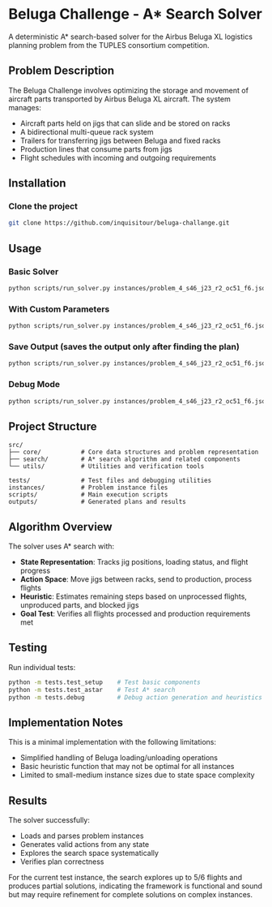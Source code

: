# Beluga Challenge - A* Search Solver

A deterministic A* search-based solver for the Airbus Beluga XL logistics planning problem from the TUPLES consortium competition.

## Problem Description

The Beluga Challenge involves optimizing the storage and movement of aircraft parts transported by Airbus Beluga XL aircraft. The system manages:
- Aircraft parts held on jigs that can slide and be stored on racks
- A bidirectional multi-queue rack system
- Trailers for transferring jigs between Beluga and fixed racks
- Production lines that consume parts from jigs
- Flight schedules with incoming and outgoing requirements

## Installation

### Clone the project
```bash
git clone https://github.com/inquisitour/beluga-challange.git
```

## Usage

### Basic Solver
```bash
python scripts/run_solver.py instances/problem_4_s46_j23_r2_oc51_f6.json
```

### With Custom Parameters
```bash
python scripts/run_solver.py instances/problem_4_s46_j23_r2_oc51_f6.json --max-iterations 10000 --time-limit 60
```

### Save Output (saves the output only after finding the plan)
```bash
python scripts/run_solver.py instances/problem_4_s46_j23_r2_oc51_f6.json --output outputs/plan.txt
```

### Debug Mode
```bash
python scripts/run_solver.py instances/problem_4_s46_j23_r2_oc51_f6.json --debug
```

## Project Structure

```
src/
├── core/           # Core data structures and problem representation
├── search/         # A* search algorithm and related components
└── utils/          # Utilities and verification tools

tests/              # Test files and debugging utilities
instances/          # Problem instance files
scripts/            # Main execution scripts
outputs/            # Generated plans and results
```

## Algorithm Overview

The solver uses A* search with:
- **State Representation**: Tracks jig positions, loading status, and flight progress
- **Action Space**: Move jigs between racks, send to production, process flights
- **Heuristic**: Estimates remaining steps based on unprocessed flights, unproduced parts, and blocked jigs
- **Goal Test**: Verifies all flights processed and production requirements met

## Testing

Run individual tests:
```bash
python -m tests.test_setup    # Test basic components
python -m tests.test_astar    # Test A* search
python -m tests.debug         # Debug action generation and heuristics
```

## Implementation Notes

This is a minimal implementation with the following limitations:
- Simplified handling of Beluga loading/unloading operations
- Basic heuristic function that may not be optimal for all instances
- Limited to small-medium instance sizes due to state space complexity

## Results

The solver successfully:
- Loads and parses problem instances
- Generates valid actions from any state
- Explores the search space systematically
- Verifies plan correctness

For the current test instance, the search explores up to 5/6 flights and produces partial solutions, indicating the framework is functional and sound but may require refinement for complete solutions on complex instances.
